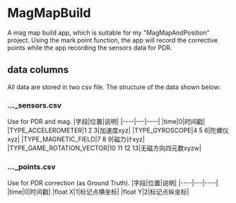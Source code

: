 # MagMapBuild
A mag map build app, which is suitable for my "MagMapAndPosition" project.
Using the mark point function, the app will record the corrective points while the app recording the sensors data for PDR.

## data columns
All data are stored in two csv file. The structure of the data shown below:

### ..._sensors.csv 
Use for PDR and mag.
|字段|位置|说明|
|----|---|----|
|time|0|时间戳|
|TYPE_ACCELEROMETER|1 2 3|加速度xyz|
|TYPE_GYROSCOPE|4 5 6|陀螺仪xyz|
|TYPE_MAGNETIC_FIELD|7 8 9|磁力计xyz|
|TYPE_GAME_ROTATION_VECTOR|10 11 12 13|无磁方向四元数xyzw|

### ..._points.csv 
Use for PDR correction (as Ground Truth).
|字段|位置|说明|
|----|---|----|
|time|0|时间戳|
|float X|1|标记点横坐标|
|float Y|2|标记点纵坐标|
